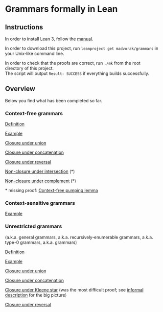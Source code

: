 # Grammars formally in Lean

## Instructions

In order to install Lean 3, follow the [manual](https://leanprover-community.github.io/get_started.html).

In order to download this project, run `leanproject get madvorak/grammars` in your Unix-like command line.

In order to check that the proofs are correct, run `./mk` from the root directory of this project.\
The script will output `Result: SUCCESS` if everything builds successfully.

## Overview

Below you find what has been completed so far.

### Context-free grammars

[Definition](https://github.com/madvorak/grammars/blob/main/src/context_free/cfg.lean)

[Example](https://github.com/madvorak/grammars/blob/main/test/cfg_demo.lean)

[Closure under union](https://github.com/madvorak/grammars/blob/main/src/context_free/closure_properties/binary/CF_union_CF.lean)

[Closure under concatenation](https://github.com/madvorak/grammars/blob/main/src/context_free/closure_properties/binary/CF_concatenation_CF.lean)

[Closure under reversal](https://github.com/madvorak/grammars/blob/main/src/context_free/closure_properties/unary/reverse_CF.lean)

[Non-closure under intersection](https://github.com/madvorak/grammars/blob/main/src/context_free/closure_properties/binary/CF_intersection_CF.lean) (\*)

[Non-closure under complement](https://github.com/madvorak/grammars/blob/main/src/context_free/closure_properties/unary/complement_CF.lean) (\*)

\* missing proof: [Context-free pumping lemma](https://github.com/madvorak/grammars/blob/main/src/context_free/cfgPumping.lean)

### Context-sensitive grammars

[Example](https://github.com/madvorak/grammars/blob/main/test/csg_demo.lean)

### Unrestricted grammars

(a.k.a. general grammars, a.k.a. recursively-enumerable grammars, a.k.a. type-0 grammars, a.k.a. grammars)

[Definition](https://github.com/madvorak/grammars/blob/main/src/unrestricted/grammar.lean)

[Example](https://github.com/madvorak/grammars/blob/main/test/grammar_demo.lean)

[Closure under union](https://github.com/madvorak/grammars/blob/main/src/unrestricted/closure_properties/binary/RE_union_RE.lean)

[Closure under concatenation](https://github.com/madvorak/grammars/blob/main/src/unrestricted/closure_properties/binary/RE_concatenation_RE.lean)

[Closure under Kleene star](https://github.com/madvorak/grammars/blob/main/src/unrestricted/closure_properties/unary/star_RE.lean) (was the most difficult proof; see [informal description](https://github.com/madvorak/grammars/blob/main/sketchKleeneStar.pdf) for the big picture)

[Closure under reversal](https://github.com/madvorak/grammars/blob/main/src/unrestricted/closure_properties/unary/reverse_RE.lean)
